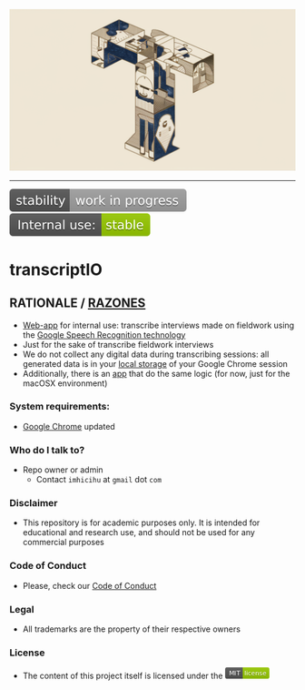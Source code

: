 <p align="center">
  <img src="images/LjwTgd4cSAumdXh8EaXXbg.webp?raw=true" alt="Logotipo de transcriptIO"/>
</p>

---

![stability-work_in_progress](images/stability-work_in_progress-lightgrey.svg)
![internaluse-green](images/internal_use_-stable-green.svg)

# transcriptIO

## RATIONALE / [RAZONES](LEEME.md)

* [Web-app](https://hablante.surge.sh/) for internal use: transcribe interviews made on fieldwork using the [Google Speech Recognition technology](https://www.google.com/intl/en/chrome/demos/speech.html)
* Just for the sake of transcribe fieldwork interviews
* We do not collect any digital data during transcribing sessions: all generated data is in your [local storage](https://developer.mozilla.org/en-US/docs/Web/API/Window/localStorage) of your Google Chrome session
* Additionally, there is an [app](https://bitbucket.org/imhicihu/transcriptio/downloads/) that do the same logic (for now, just for the macOSX environment)

### System requirements:

* [Google Chrome](https://www.google.com/chrome/) updated
     
### Who do I talk to? ###

* Repo owner or admin
    - Contact `imhicihu` at `gmail` dot `com`

### Disclaimer
* This repository is for academic purposes only. It is intended for educational and research use, and should not be used for any commercial purposes

### Code of Conduct

* Please, check our [Code of Conduct](code_of_conduct.md)

### Legal ###

* All trademarks are the property of their respective owners

### License ###

* The content of this project itself is licensed under the ![MIT Licence](images/MIT_License.png)
